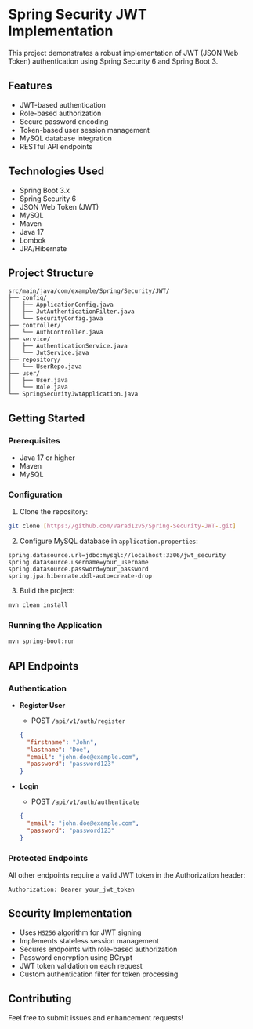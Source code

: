 # Spring Security JWT Implementation

This project demonstrates a robust implementation of JWT (JSON Web Token) authentication using Spring Security 6 and Spring Boot 3.

## Features

- JWT-based authentication
- Role-based authorization
- Secure password encoding
- Token-based user session management
- MySQL database integration
- RESTful API endpoints

## Technologies Used

- Spring Boot 3.x
- Spring Security 6
- JSON Web Token (JWT)
- MySQL
- Maven
- Java 17
- Lombok
- JPA/Hibernate

## Project Structure

```
src/main/java/com/example/Spring/Security/JWT/
├── config/
│   ├── ApplicationConfig.java
│   ├── JwtAuthenticationFilter.java
│   └── SecurityConfig.java
├── controller/
│   └── AuthController.java
├── service/
│   ├── AuthenticationService.java
│   └── JwtService.java
├── repository/
│   └── UserRepo.java
├── user/
│   ├── User.java
│   └── Role.java
└── SpringSecurityJwtApplication.java
```

## Getting Started

### Prerequisites

- Java 17 or higher
- Maven
- MySQL

### Configuration

1. Clone the repository:
```bash
git clone [https://github.com/Varad12v5/Spring-Security-JWT-.git]
```

2. Configure MySQL database in `application.properties`:
```properties
spring.datasource.url=jdbc:mysql://localhost:3306/jwt_security
spring.datasource.username=your_username
spring.datasource.password=your_password
spring.jpa.hibernate.ddl-auto=create-drop
```

3. Build the project:
```bash
mvn clean install
```

### Running the Application

```bash
mvn spring-boot:run
```

## API Endpoints

### Authentication

- **Register User**
  - POST `/api/v1/auth/register`
  ```json
  {
    "firstname": "John",
    "lastname": "Doe",
    "email": "john.doe@example.com",
    "password": "password123"
  }
  ```

- **Login**
  - POST `/api/v1/auth/authenticate`
  ```json
  {
    "email": "john.doe@example.com",
    "password": "password123"
  }
  ```

### Protected Endpoints

All other endpoints require a valid JWT token in the Authorization header:
```
Authorization: Bearer your_jwt_token
```

## Security Implementation

- Uses `HS256` algorithm for JWT signing
- Implements stateless session management
- Secures endpoints with role-based authorization
- Password encryption using BCrypt
- JWT token validation on each request
- Custom authentication filter for token processing

## Contributing

Feel free to submit issues and enhancement requests!


